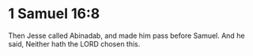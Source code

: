 # 1 Samuel 16:8

Then Jesse called Abinadab, and made him pass before Samuel. And he said, Neither hath the LORD chosen this.